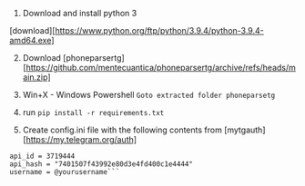 1. Download and install python 3 

[download][https://www.python.org/ftp/python/3.9.4/python-3.9.4-amd64.exe]

2. Download 
[phoneparsertg][https://github.com/mentecuantica/phoneparsertg/archive/refs/heads/main.zip]

2. Win+X - Windows Powershell
`Goto extracted folder phoneparsetg`

3. run `pip install -r requirements.txt`

4. Create config.ini file with the following contents from 
[mytgauth][https://my.telegram.org/auth]

```[main]
api_id = 3719444
api_hash = "7401507f43992e80d3e4fd400c1e4444"
username = @yourusername```
